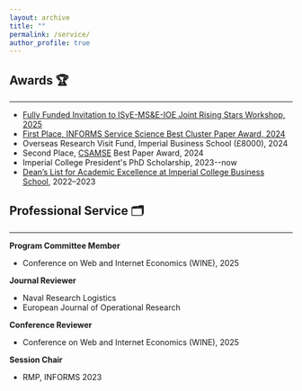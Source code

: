 ```yaml
---
layout: archive
title: ""
permalink: /service/
author_profile: true
---
```






## Awards 🏆
------------- 

- [Fully Funded Invitation to ISyE-MS&E-IOE Joint Rising Stars Workshop, 2025](https://sites.gatech.edu/risingstars-isye-mse-ioe/)
- [First Place, INFORMS Service Science Best Cluster Paper Award, 2024](https://www.informs.org/Recognizing-Excellence/Community-Prizes/Service-Science-Section/Best-Cluster-Paper-Award)
- Overseas Research Visit Fund, Imperial Business School (£8000), 2024 
- Second Place, [CSAMSE](https://csamse2024.xmu.edu.cn/Committee/Best_Paper_Award_Committee.htm) Best Paper Award, 2024
- Imperial College President's PhD Scholarship, 2023--now
- [Dean’s List for Academic Excellence at Imperial College Business School](https://www.imperial.ac.uk/business-school/about-us/deans-list/), 2022–2023



## Professional Service 🗂️
--------

**Program Committee Member**
  - Conference on Web and Internet Economics (WINE), 2025

**Journal Reviewer**
  - Naval Research Logistics
  - European Journal of Operational Research

**Conference Reviewer**
  - Conference on Web and Internet Economics (WINE), 2025

**Session Chair**
  - RMP, INFORMS 2023













